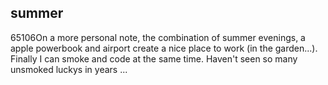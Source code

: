 <article><h2>summer</h2><time><span class="day">6</span><span class="month">5</span><span class="year">106</span></time>On a more personal note, the combination of summer evenings, a apple powerbook and airport create a nice place to work (in the garden...). Finally I can smoke and code at the same time. Haven't seen so many unsmoked luckys in years ...</article>